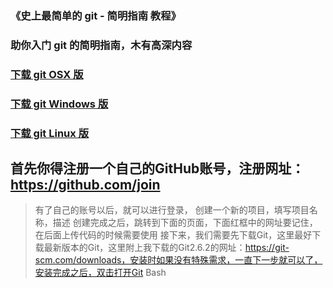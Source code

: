 ### 《史上最简单的 git - 简明指南 教程》
### 助你入门 git 的简明指南，木有高深内容

### [下载 git OSX 版](https://git-scm.com/download/mac)
### [下载 git Windows 版](https://gitforwindows.org/)
### [下载 git Linux 版](https://book.git-scm.com/2_installing_git.html)

## 首先你得注册一个自己的GitHub账号，注册网址：https://github.com/join
> 有了自己的账号以后，就可以进行登录，
> 创建一个新的项目，填写项目名称，描述
> 创建完成之后，跳转到下面的页面，下面红框中的网址要记住，在后面上传代码的时候需要使用
> 接下来，我们需要先下载Git，这里最好下载最新版本的Git，这里附上我下载的Git2.6.2的网址：https://git-scm.com/downloads，安装时如果没有特殊需求，一直下一步就可以了，安装完成之后，双击打开Git Bash
